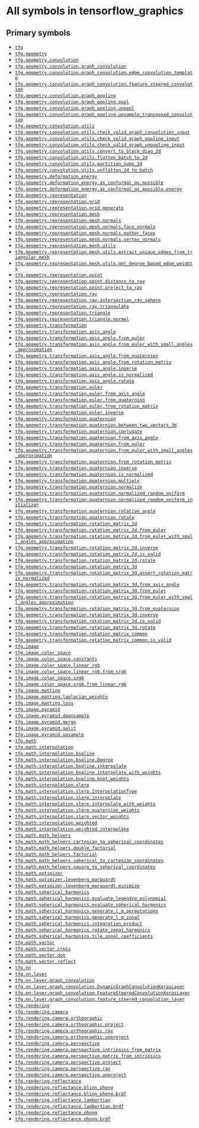 <!-- mdlint off(WHITESPACE_LINE_LENGTH) -->

# All symbols in tensorflow_graphics

## Primary symbols

*   <a href="./tfg.md"><code>tfg</code></a>
*   <a href="./tfg/geometry.md"><code>tfg.geometry</code></a>
*   <a href="./tfg/geometry/convolution.md"><code>tfg.geometry.convolution</code></a>
*   <a href="./tfg/geometry/convolution/graph_convolution.md"><code>tfg.geometry.convolution.graph_convolution</code></a>
*   <a href="./tfg/geometry/convolution/graph_convolution/edge_convolution_template.md"><code>tfg.geometry.convolution.graph_convolution.edge_convolution_template</code></a>
*   <a href="./tfg/geometry/convolution/graph_convolution/feature_steered_convolution.md"><code>tfg.geometry.convolution.graph_convolution.feature_steered_convolution</code></a>
*   <a href="./tfg/geometry/convolution/graph_pooling.md"><code>tfg.geometry.convolution.graph_pooling</code></a>
*   <a href="./tfg/geometry/convolution/graph_pooling/pool.md"><code>tfg.geometry.convolution.graph_pooling.pool</code></a>
*   <a href="./tfg/geometry/convolution/graph_pooling/unpool.md"><code>tfg.geometry.convolution.graph_pooling.unpool</code></a>
*   <a href="./tfg/geometry/convolution/graph_pooling/upsample_transposed_convolution.md"><code>tfg.geometry.convolution.graph_pooling.upsample_transposed_convolution</code></a>
*   <a href="./tfg/geometry/convolution/utils.md"><code>tfg.geometry.convolution.utils</code></a>
*   <a href="./tfg/geometry/convolution/utils/check_valid_graph_convolution_input.md"><code>tfg.geometry.convolution.utils.check_valid_graph_convolution_input</code></a>
*   <a href="./tfg/geometry/convolution/utils/check_valid_graph_pooling_input.md"><code>tfg.geometry.convolution.utils.check_valid_graph_pooling_input</code></a>
*   <a href="./tfg/geometry/convolution/utils/check_valid_graph_unpooling_input.md"><code>tfg.geometry.convolution.utils.check_valid_graph_unpooling_input</code></a>
*   <a href="./tfg/geometry/convolution/utils/convert_to_block_diag_2d.md"><code>tfg.geometry.convolution.utils.convert_to_block_diag_2d</code></a>
*   <a href="./tfg/geometry/convolution/utils/flatten_batch_to_2d.md"><code>tfg.geometry.convolution.utils.flatten_batch_to_2d</code></a>
*   <a href="./tfg/geometry/convolution/utils/partition_sums_2d.md"><code>tfg.geometry.convolution.utils.partition_sums_2d</code></a>
*   <a href="./tfg/geometry/convolution/utils/unflatten_2d_to_batch.md"><code>tfg.geometry.convolution.utils.unflatten_2d_to_batch</code></a>
*   <a href="./tfg/geometry/deformation_energy.md"><code>tfg.geometry.deformation_energy</code></a>
*   <a href="./tfg/geometry/deformation_energy/as_conformal_as_possible.md"><code>tfg.geometry.deformation_energy.as_conformal_as_possible</code></a>
*   <a href="./tfg/geometry/deformation_energy/as_conformal_as_possible/energy.md"><code>tfg.geometry.deformation_energy.as_conformal_as_possible.energy</code></a>
*   <a href="./tfg/geometry/representation.md"><code>tfg.geometry.representation</code></a>
*   <a href="./tfg/geometry/representation/grid.md"><code>tfg.geometry.representation.grid</code></a>
*   <a href="./tfg/geometry/representation/grid/generate.md"><code>tfg.geometry.representation.grid.generate</code></a>
*   <a href="./tfg/geometry/representation/mesh.md"><code>tfg.geometry.representation.mesh</code></a>
*   <a href="./tfg/geometry/representation/mesh/normals.md"><code>tfg.geometry.representation.mesh.normals</code></a>
*   <a href="./tfg/geometry/representation/mesh/normals/face_normals.md"><code>tfg.geometry.representation.mesh.normals.face_normals</code></a>
*   <a href="./tfg/geometry/representation/mesh/normals/gather_faces.md"><code>tfg.geometry.representation.mesh.normals.gather_faces</code></a>
*   <a href="./tfg/geometry/representation/mesh/normals/vertex_normals.md"><code>tfg.geometry.representation.mesh.normals.vertex_normals</code></a>
*   <a href="./tfg/geometry/representation/mesh/utils.md"><code>tfg.geometry.representation.mesh.utils</code></a>
*   <a href="./tfg/geometry/representation/mesh/utils/extract_unique_edges_from_triangular_mesh.md"><code>tfg.geometry.representation.mesh.utils.extract_unique_edges_from_triangular_mesh</code></a>
*   <a href="./tfg/geometry/representation/mesh/utils/get_degree_based_edge_weights.md"><code>tfg.geometry.representation.mesh.utils.get_degree_based_edge_weights</code></a>
*   <a href="./tfg/geometry/representation/point.md"><code>tfg.geometry.representation.point</code></a>
*   <a href="./tfg/geometry/representation/point/distance_to_ray.md"><code>tfg.geometry.representation.point.distance_to_ray</code></a>
*   <a href="./tfg/geometry/representation/point/project_to_ray.md"><code>tfg.geometry.representation.point.project_to_ray</code></a>
*   <a href="./tfg/geometry/representation/ray.md"><code>tfg.geometry.representation.ray</code></a>
*   <a href="./tfg/geometry/representation/ray/intersection_ray_sphere.md"><code>tfg.geometry.representation.ray.intersection_ray_sphere</code></a>
*   <a href="./tfg/geometry/representation/ray/triangulate.md"><code>tfg.geometry.representation.ray.triangulate</code></a>
*   <a href="./tfg/geometry/representation/triangle.md"><code>tfg.geometry.representation.triangle</code></a>
*   <a href="./tfg/geometry/representation/triangle/normal.md"><code>tfg.geometry.representation.triangle.normal</code></a>
*   <a href="./tfg/geometry/transformation.md"><code>tfg.geometry.transformation</code></a>
*   <a href="./tfg/geometry/transformation/axis_angle.md"><code>tfg.geometry.transformation.axis_angle</code></a>
*   <a href="./tfg/geometry/transformation/axis_angle/from_euler.md"><code>tfg.geometry.transformation.axis_angle.from_euler</code></a>
*   <a href="./tfg/geometry/transformation/axis_angle/from_euler_with_small_angles_approximation.md"><code>tfg.geometry.transformation.axis_angle.from_euler_with_small_angles_approximation</code></a>
*   <a href="./tfg/geometry/transformation/axis_angle/from_quaternion.md"><code>tfg.geometry.transformation.axis_angle.from_quaternion</code></a>
*   <a href="./tfg/geometry/transformation/axis_angle/from_rotation_matrix.md"><code>tfg.geometry.transformation.axis_angle.from_rotation_matrix</code></a>
*   <a href="./tfg/geometry/transformation/axis_angle/inverse.md"><code>tfg.geometry.transformation.axis_angle.inverse</code></a>
*   <a href="./tfg/geometry/transformation/axis_angle/is_normalized.md"><code>tfg.geometry.transformation.axis_angle.is_normalized</code></a>
*   <a href="./tfg/geometry/transformation/axis_angle/rotate.md"><code>tfg.geometry.transformation.axis_angle.rotate</code></a>
*   <a href="./tfg/geometry/transformation/euler.md"><code>tfg.geometry.transformation.euler</code></a>
*   <a href="./tfg/geometry/transformation/euler/from_axis_angle.md"><code>tfg.geometry.transformation.euler.from_axis_angle</code></a>
*   <a href="./tfg/geometry/transformation/euler/from_quaternion.md"><code>tfg.geometry.transformation.euler.from_quaternion</code></a>
*   <a href="./tfg/geometry/transformation/euler/from_rotation_matrix.md"><code>tfg.geometry.transformation.euler.from_rotation_matrix</code></a>
*   <a href="./tfg/geometry/transformation/euler/inverse.md"><code>tfg.geometry.transformation.euler.inverse</code></a>
*   <a href="./tfg/geometry/transformation/quaternion.md"><code>tfg.geometry.transformation.quaternion</code></a>
*   <a href="./tfg/geometry/transformation/quaternion/between_two_vectors_3d.md"><code>tfg.geometry.transformation.quaternion.between_two_vectors_3d</code></a>
*   <a href="./tfg/geometry/transformation/quaternion/conjugate.md"><code>tfg.geometry.transformation.quaternion.conjugate</code></a>
*   <a href="./tfg/geometry/transformation/quaternion/from_axis_angle.md"><code>tfg.geometry.transformation.quaternion.from_axis_angle</code></a>
*   <a href="./tfg/geometry/transformation/quaternion/from_euler.md"><code>tfg.geometry.transformation.quaternion.from_euler</code></a>
*   <a href="./tfg/geometry/transformation/quaternion/from_euler_with_small_angles_approximation.md"><code>tfg.geometry.transformation.quaternion.from_euler_with_small_angles_approximation</code></a>
*   <a href="./tfg/geometry/transformation/quaternion/from_rotation_matrix.md"><code>tfg.geometry.transformation.quaternion.from_rotation_matrix</code></a>
*   <a href="./tfg/geometry/transformation/quaternion/inverse.md"><code>tfg.geometry.transformation.quaternion.inverse</code></a>
*   <a href="./tfg/geometry/transformation/quaternion/is_normalized.md"><code>tfg.geometry.transformation.quaternion.is_normalized</code></a>
*   <a href="./tfg/geometry/transformation/quaternion/multiply.md"><code>tfg.geometry.transformation.quaternion.multiply</code></a>
*   <a href="./tfg/geometry/transformation/quaternion/normalize.md"><code>tfg.geometry.transformation.quaternion.normalize</code></a>
*   <a href="./tfg/geometry/transformation/quaternion/normalized_random_uniform.md"><code>tfg.geometry.transformation.quaternion.normalized_random_uniform</code></a>
*   <a href="./tfg/geometry/transformation/quaternion/normalized_random_uniform_initializer.md"><code>tfg.geometry.transformation.quaternion.normalized_random_uniform_initializer</code></a>
*   <a href="./tfg/geometry/transformation/quaternion/relative_angle.md"><code>tfg.geometry.transformation.quaternion.relative_angle</code></a>
*   <a href="./tfg/geometry/transformation/quaternion/rotate.md"><code>tfg.geometry.transformation.quaternion.rotate</code></a>
*   <a href="./tfg/geometry/transformation/rotation_matrix_2d.md"><code>tfg.geometry.transformation.rotation_matrix_2d</code></a>
*   <a href="./tfg/geometry/transformation/rotation_matrix_2d/from_euler.md"><code>tfg.geometry.transformation.rotation_matrix_2d.from_euler</code></a>
*   <a href="./tfg/geometry/transformation/rotation_matrix_2d/from_euler_with_small_angles_approximation.md"><code>tfg.geometry.transformation.rotation_matrix_2d.from_euler_with_small_angles_approximation</code></a>
*   <a href="./tfg/geometry/transformation/rotation_matrix_2d/inverse.md"><code>tfg.geometry.transformation.rotation_matrix_2d.inverse</code></a>
*   <a href="./tfg/geometry/transformation/rotation_matrix_2d/is_valid.md"><code>tfg.geometry.transformation.rotation_matrix_2d.is_valid</code></a>
*   <a href="./tfg/geometry/transformation/rotation_matrix_2d/rotate.md"><code>tfg.geometry.transformation.rotation_matrix_2d.rotate</code></a>
*   <a href="./tfg/geometry/transformation/rotation_matrix_3d.md"><code>tfg.geometry.transformation.rotation_matrix_3d</code></a>
*   <a href="./tfg/geometry/transformation/rotation_matrix_3d/assert_rotation_matrix_normalized.md"><code>tfg.geometry.transformation.rotation_matrix_3d.assert_rotation_matrix_normalized</code></a>
*   <a href="./tfg/geometry/transformation/rotation_matrix_3d/from_axis_angle.md"><code>tfg.geometry.transformation.rotation_matrix_3d.from_axis_angle</code></a>
*   <a href="./tfg/geometry/transformation/rotation_matrix_3d/from_euler.md"><code>tfg.geometry.transformation.rotation_matrix_3d.from_euler</code></a>
*   <a href="./tfg/geometry/transformation/rotation_matrix_3d/from_euler_with_small_angles_approximation.md"><code>tfg.geometry.transformation.rotation_matrix_3d.from_euler_with_small_angles_approximation</code></a>
*   <a href="./tfg/geometry/transformation/rotation_matrix_3d/from_quaternion.md"><code>tfg.geometry.transformation.rotation_matrix_3d.from_quaternion</code></a>
*   <a href="./tfg/geometry/transformation/rotation_matrix_3d/inverse.md"><code>tfg.geometry.transformation.rotation_matrix_3d.inverse</code></a>
*   <a href="./tfg/geometry/transformation/rotation_matrix_3d/is_valid.md"><code>tfg.geometry.transformation.rotation_matrix_3d.is_valid</code></a>
*   <a href="./tfg/geometry/transformation/rotation_matrix_3d/rotate.md"><code>tfg.geometry.transformation.rotation_matrix_3d.rotate</code></a>
*   <a href="./tfg/geometry/transformation/rotation_matrix_common.md"><code>tfg.geometry.transformation.rotation_matrix_common</code></a>
*   <a href="./tfg/geometry/transformation/rotation_matrix_common/is_valid.md"><code>tfg.geometry.transformation.rotation_matrix_common.is_valid</code></a>
*   <a href="./tfg/image.md"><code>tfg.image</code></a>
*   <a href="./tfg/image/color_space.md"><code>tfg.image.color_space</code></a>
*   <a href="./tfg/image/color_space/constants.md"><code>tfg.image.color_space.constants</code></a>
*   <a href="./tfg/image/color_space/linear_rgb.md"><code>tfg.image.color_space.linear_rgb</code></a>
*   <a href="./tfg/image/color_space/linear_rgb/from_srgb.md"><code>tfg.image.color_space.linear_rgb.from_srgb</code></a>
*   <a href="./tfg/image/color_space/srgb.md"><code>tfg.image.color_space.srgb</code></a>
*   <a href="./tfg/image/color_space/srgb/from_linear_rgb.md"><code>tfg.image.color_space.srgb.from_linear_rgb</code></a>
*   <a href="./tfg/image/matting.md"><code>tfg.image.matting</code></a>
*   <a href="./tfg/image/matting/laplacian_weights.md"><code>tfg.image.matting.laplacian_weights</code></a>
*   <a href="./tfg/image/matting/loss.md"><code>tfg.image.matting.loss</code></a>
*   <a href="./tfg/image/pyramid.md"><code>tfg.image.pyramid</code></a>
*   <a href="./tfg/image/pyramid/downsample.md"><code>tfg.image.pyramid.downsample</code></a>
*   <a href="./tfg/image/pyramid/merge.md"><code>tfg.image.pyramid.merge</code></a>
*   <a href="./tfg/image/pyramid/split.md"><code>tfg.image.pyramid.split</code></a>
*   <a href="./tfg/image/pyramid/upsample.md"><code>tfg.image.pyramid.upsample</code></a>
*   <a href="./tfg/math.md"><code>tfg.math</code></a>
*   <a href="./tfg/math/interpolation.md"><code>tfg.math.interpolation</code></a>
*   <a href="./tfg/math/interpolation/bspline.md"><code>tfg.math.interpolation.bspline</code></a>
*   <a href="./tfg/math/interpolation/bspline/Degree.md"><code>tfg.math.interpolation.bspline.Degree</code></a>
*   <a href="./tfg/math/interpolation/bspline/interpolate.md"><code>tfg.math.interpolation.bspline.interpolate</code></a>
*   <a href="./tfg/math/interpolation/bspline/interpolate_with_weights.md"><code>tfg.math.interpolation.bspline.interpolate_with_weights</code></a>
*   <a href="./tfg/math/interpolation/bspline/knot_weights.md"><code>tfg.math.interpolation.bspline.knot_weights</code></a>
*   <a href="./tfg/math/interpolation/slerp.md"><code>tfg.math.interpolation.slerp</code></a>
*   <a href="./tfg/math/interpolation/slerp/InterpolationType.md"><code>tfg.math.interpolation.slerp.InterpolationType</code></a>
*   <a href="./tfg/math/interpolation/slerp/interpolate.md"><code>tfg.math.interpolation.slerp.interpolate</code></a>
*   <a href="./tfg/math/interpolation/slerp/interpolate_with_weights.md"><code>tfg.math.interpolation.slerp.interpolate_with_weights</code></a>
*   <a href="./tfg/math/interpolation/slerp/quaternion_weights.md"><code>tfg.math.interpolation.slerp.quaternion_weights</code></a>
*   <a href="./tfg/math/interpolation/slerp/vector_weights.md"><code>tfg.math.interpolation.slerp.vector_weights</code></a>
*   <a href="./tfg/math/interpolation/weighted.md"><code>tfg.math.interpolation.weighted</code></a>
*   <a href="./tfg/math/interpolation/weighted/interpolate.md"><code>tfg.math.interpolation.weighted.interpolate</code></a>
*   <a href="./tfg/math/math_helpers.md"><code>tfg.math.math_helpers</code></a>
*   <a href="./tfg/math/math_helpers/cartesian_to_spherical_coordinates.md"><code>tfg.math.math_helpers.cartesian_to_spherical_coordinates</code></a>
*   <a href="./tfg/math/math_helpers/double_factorial.md"><code>tfg.math.math_helpers.double_factorial</code></a>
*   <a href="./tfg/math/math_helpers/factorial.md"><code>tfg.math.math_helpers.factorial</code></a>
*   <a href="./tfg/math/math_helpers/spherical_to_cartesian_coordinates.md"><code>tfg.math.math_helpers.spherical_to_cartesian_coordinates</code></a>
*   <a href="./tfg/math/math_helpers/square_to_spherical_coordinates.md"><code>tfg.math.math_helpers.square_to_spherical_coordinates</code></a>
*   <a href="./tfg/math/optimizer.md"><code>tfg.math.optimizer</code></a>
*   <a href="./tfg/math/optimizer/levenberg_marquardt.md"><code>tfg.math.optimizer.levenberg_marquardt</code></a>
*   <a href="./tfg/math/optimizer/levenberg_marquardt/minimize.md"><code>tfg.math.optimizer.levenberg_marquardt.minimize</code></a>
*   <a href="./tfg/math/spherical_harmonics.md"><code>tfg.math.spherical_harmonics</code></a>
*   <a href="./tfg/math/spherical_harmonics/evaluate_legendre_polynomial.md"><code>tfg.math.spherical_harmonics.evaluate_legendre_polynomial</code></a>
*   <a href="./tfg/math/spherical_harmonics/evaluate_spherical_harmonics.md"><code>tfg.math.spherical_harmonics.evaluate_spherical_harmonics</code></a>
*   <a href="./tfg/math/spherical_harmonics/generate_l_m_permutations.md"><code>tfg.math.spherical_harmonics.generate_l_m_permutations</code></a>
*   <a href="./tfg/math/spherical_harmonics/generate_l_m_zonal.md"><code>tfg.math.spherical_harmonics.generate_l_m_zonal</code></a>
*   <a href="./tfg/math/spherical_harmonics/integration_product.md"><code>tfg.math.spherical_harmonics.integration_product</code></a>
*   <a href="./tfg/math/spherical_harmonics/rotate_zonal_harmonics.md"><code>tfg.math.spherical_harmonics.rotate_zonal_harmonics</code></a>
*   <a href="./tfg/math/spherical_harmonics/tile_zonal_coefficients.md"><code>tfg.math.spherical_harmonics.tile_zonal_coefficients</code></a>
*   <a href="./tfg/math/vector.md"><code>tfg.math.vector</code></a>
*   <a href="./tfg/math/vector/cross.md"><code>tfg.math.vector.cross</code></a>
*   <a href="./tfg/math/vector/dot.md"><code>tfg.math.vector.dot</code></a>
*   <a href="./tfg/math/vector/reflect.md"><code>tfg.math.vector.reflect</code></a>
*   <a href="./tfg/nn.md"><code>tfg.nn</code></a>
*   <a href="./tfg/nn/layer.md"><code>tfg.nn.layer</code></a>
*   <a href="./tfg/nn/layer/graph_convolution.md"><code>tfg.nn.layer.graph_convolution</code></a>
*   <a href="./tfg/nn/layer/graph_convolution/DynamicGraphConvolutionKerasLayer.md"><code>tfg.nn.layer.graph_convolution.DynamicGraphConvolutionKerasLayer</code></a>
*   <a href="./tfg/nn/layer/graph_convolution/FeatureSteeredConvolutionKerasLayer.md"><code>tfg.nn.layer.graph_convolution.FeatureSteeredConvolutionKerasLayer</code></a>
*   <a href="./tfg/nn/layer/graph_convolution/feature_steered_convolution_layer.md"><code>tfg.nn.layer.graph_convolution.feature_steered_convolution_layer</code></a>
*   <a href="./tfg/rendering.md"><code>tfg.rendering</code></a>
*   <a href="./tfg/rendering/camera.md"><code>tfg.rendering.camera</code></a>
*   <a href="./tfg/rendering/camera/orthographic.md"><code>tfg.rendering.camera.orthographic</code></a>
*   <a href="./tfg/rendering/camera/orthographic/project.md"><code>tfg.rendering.camera.orthographic.project</code></a>
*   <a href="./tfg/rendering/camera/orthographic/ray.md"><code>tfg.rendering.camera.orthographic.ray</code></a>
*   <a href="./tfg/rendering/camera/orthographic/unproject.md"><code>tfg.rendering.camera.orthographic.unproject</code></a>
*   <a href="./tfg/rendering/camera/perspective.md"><code>tfg.rendering.camera.perspective</code></a>
*   <a href="./tfg/rendering/camera/perspective/intrinsics_from_matrix.md"><code>tfg.rendering.camera.perspective.intrinsics_from_matrix</code></a>
*   <a href="./tfg/rendering/camera/perspective/matrix_from_intrinsics.md"><code>tfg.rendering.camera.perspective.matrix_from_intrinsics</code></a>
*   <a href="./tfg/rendering/camera/perspective/project.md"><code>tfg.rendering.camera.perspective.project</code></a>
*   <a href="./tfg/rendering/camera/perspective/ray.md"><code>tfg.rendering.camera.perspective.ray</code></a>
*   <a href="./tfg/rendering/camera/perspective/unproject.md"><code>tfg.rendering.camera.perspective.unproject</code></a>
*   <a href="./tfg/rendering/reflectance.md"><code>tfg.rendering.reflectance</code></a>
*   <a href="./tfg/rendering/reflectance/blinn_phong.md"><code>tfg.rendering.reflectance.blinn_phong</code></a>
*   <a href="./tfg/rendering/reflectance/blinn_phong/brdf.md"><code>tfg.rendering.reflectance.blinn_phong.brdf</code></a>
*   <a href="./tfg/rendering/reflectance/lambertian.md"><code>tfg.rendering.reflectance.lambertian</code></a>
*   <a href="./tfg/rendering/reflectance/lambertian/brdf.md"><code>tfg.rendering.reflectance.lambertian.brdf</code></a>
*   <a href="./tfg/rendering/reflectance/phong.md"><code>tfg.rendering.reflectance.phong</code></a>
*   <a href="./tfg/rendering/reflectance/phong/brdf.md"><code>tfg.rendering.reflectance.phong.brdf</code></a>

<!-- mdlint on -->
